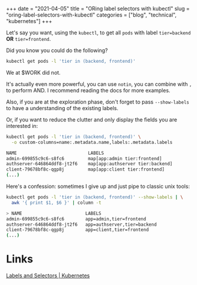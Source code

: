 +++
date = "2021-04-05"
title = "ORing label selectors with kubectl"
slug = "oring-label-selectors-with-kubectl"
categories = ["blog", "technical", "kubernetes"]
+++

Let's say you want, using the `kubectl`, to get all `pods` with label `tier=backend` **OR** `tier=frontend`.

Did you know you could do the following?
```bash
kubectl get pods -l 'tier in (backend, frontend)'
```

We at $WORK did not.


It's actually even more powerful, you can use `notin`, you can combine with `,`
to perform AND. I recommend reading the docs for more examples.

Also, if you are at the exploration phase, don't forget to pass `--show-labels`
to have a understanding of the existing labels.

Or, if you want to reduce the clutter and only display the fields you are interested in:
```bash
kubectl get pods -l 'tier in (backend, frontend)' \
  -o custom-columns=name:.metadata.name,labels:.metadata.labels

NAME                           LABELS
admin-699855c9c6-s8fc6         map[app:admin tier:frontend]
authserver-646864ddf8-jt2f6    map[app:authserver tier:backend]
client-79678bf8c-qgp8j         map[app:client tier:frontend]
(...)
```

Here's a confession: sometimes I give up and just pipe to classic unix tools:
```bash
kubectl get pods -l 'tier in (backend, frontend)' --show-labels | \
  awk '{ print $1, $6 }' | column -t

> NAME                        LABELS
admin-699855c9c6-s8fc6        app=admin,tier=frontend
authserver-646864ddf8-jt2f6   app=authserver,tier=backend
client-79678bf8c-qgp8j        app=client,tier=frontend
(...)
```

# Links
[Labels and Selectors | Kubernetes](https://kubernetes.io/docs/concepts/overview/working-with-objects/labels/#set-based-requirement)
